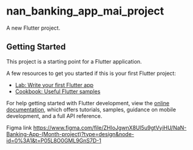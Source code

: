 # nan_banking_app_mai_project

A new Flutter project.

## Getting Started

This project is a starting point for a Flutter application.

A few resources to get you started if this is your first Flutter project:

- [Lab: Write your first Flutter app](https://docs.flutter.dev/get-started/codelab)
- [Cookbook: Useful Flutter samples](https://docs.flutter.dev/cookbook)

For help getting started with Flutter development, view the
[online documentation](https://docs.flutter.dev/), which offers tutorials,
samples, guidance on mobile development, and a full API reference.

Figma link
https://www.figma.com/file/ZHloJgwnX8Ul5u9gtVyiHU/NaN-Banking-App-(Month-project)?type=design&node-id=0%3A1&t=P05L8O0GML9GnS7D-1
